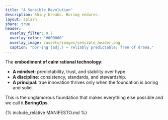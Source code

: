 ```yaml
---
title: "A Sensible Revolution"
description: Shiny breaks. Boring endures.
layout: splash
share: true
header:
  overlay_filter: 0.7
  overlay_color: "#000000"
  overlay_image: /assets/images/sensible_header.png
  caption: "bor·ing (adj.) — reliably predictable; free of drama."
---
```


The **embodiment of calm rational technology**:

- **A mindset**: predictability, trust, and stability over hype.  
- **A discipline**: consistency, standards, and stewardship.  
- **A principal**: true innovation thrives only when the foundation is boring and solid.  

This is the unglamorous foundation that makes everything else possible and we call it **BoringOps**.  

{% include_relative MANIFESTO.md %}